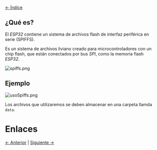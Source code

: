 [<- Índice](Internet%20of%20Things%20(IoT).md)

## ¿Qué es?

El *ESP32* contiene un sistema de archivos flash de interfaz periférica en serie (SPIFFS).

Es un sistema de archivos liviano creado para microcontroladores con un chip flash, que están conectados por bus *SPI*, como la memoria flash *ESP32*.

![spiffs.png](spiffs.png)

## Ejemplo

![usoSpiffs.png](usoSpiffs.png)

Los archivos que utilizaremos se deben almacenar en una carpeta llamda `data`.

# Enlaces

[<- Anterior](Protocolos%20de%20mensajeria%20(HTTP).md) | [Siguiente ->](Codigos%20b%C3%A1sicos%20HTTP.md)